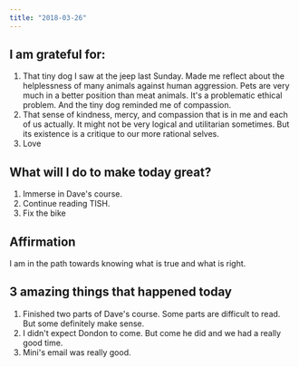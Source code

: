 ```yaml
---
title: "2018-03-26"
---
```

## I am grateful for:
1. That tiny dog I saw at the jeep last Sunday. Made me reflect about the helplessness of many animals against human aggression. Pets are very much in a better position than meat animals. It's a problematic ethical problem. And the tiny dog reminded me of compassion.
2. That sense of kindness, mercy, and compassion that is in me and each of us actually. It might not be very logical and utilitarian sometimes. But its existence is a critique to our more rational selves.
3. Love

## What will I do to make today great?

1. Immerse in Dave's course.
2. Continue reading TISH.
3. Fix the bike

## Affirmation

I am in the path towards knowing what is true and what is right.

## 3 amazing things that happened today

1. Finished two parts of Dave's course. Some parts are difficult to read. But some definitely make sense.
2. I didn't expect Dondon to come. But come he did and we had a really good time.
3. Mini's email was really good.